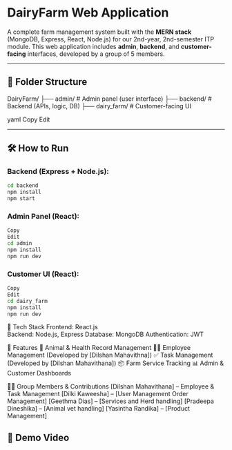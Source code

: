 # DairyFarm Web Application

A complete farm management system built with the **MERN stack** (MongoDB, Express, React, Node.js) for our 2nd-year, 2nd-semester ITP module. This web application includes **admin**, **backend**, and **customer-facing** interfaces, developed by a group of 5 members.

---

## 📁 Folder Structure
DairyFarm/
├── admin/ # Admin panel (user interface)
├── backend/ # Backend (APIs, logic, DB)
├── dairy_farm/ # Customer-facing UI

yaml
Copy
Edit

---

## 🛠 How to Run

### Backend (Express + Node.js):
```bash
cd backend
npm install
npm start
```

### Admin Panel (React):
```bash
Copy
Edit
cd admin
npm install
npm run dev
```

### Customer UI (React):
```bash
Copy
Edit
cd dairy_farm
npm install
npm run dev
```

🔧 Tech Stack
Frontend: React.js  
Backend: Node.js, Express
Database: MongoDB
Authentication: JWT

📌 Features
🐄 Animal & Health Record Management
🧑‍💼 Employee Management (Developed by [Dilshan Mahavithna])
✅ Task Management (Developed by [Dilshan Mahavithana])
📦 Farm Service Tracking
📊 Admin & Customer Dashboards

🧑‍💻 Group Members & Contributions
[Dilshan Mahavithana] – Employee & Task Management
[Dilki Kaweesha] – [User Management Order Management]
[Geethma Dias] – [Services and Herd handling]
[Pradeepa Dineshika] – [Animal vet handling]
[Yasintha Randika] – [Product Management]

## 🎥 Demo Video
